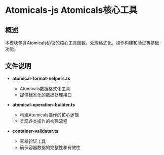 # Atomicals-js Atomicals核心工具

## 概述
本模块包含Atomicals协议的核心工具函数，处理格式化、操作构建和验证等基础功能。

## 文件说明
- **atomical-format-helpers.ts**
  - Atomicals数据格式化工具
  - 提供标准化的数据处理接口

- **atomical-operation-builder.ts**
  - 构建Atomicals操作的核心逻辑
  - 实现各类操作的构建流程

- **container-validator.ts**
  - 容器验证工具
  - 确保容器数据的完整性和有效性
